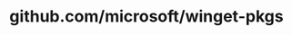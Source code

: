 ---
layout: post
title: github.com/microsoft/winget-pkgs
categories: link
tags: [انگلیسی, گیت‌هاب, برنامه‌نویسی]
---